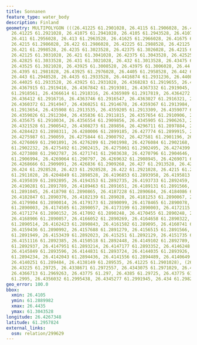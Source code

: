 ```yaml
---
title: Sonnanen
feature_type: water_body
description: Finland
geometry: MULTIPOLYGON (((26.41225 61.2901028, 26.4115 61.2906028, 26.412 61.2918528,
  26.41225 61.2921028, 26.41075 61.2941028, 26.4105 61.2943528, 26.41075 61.2951028,
  26.411 61.2956028, 26.413 61.2963528, 26.41625 61.2966028, 26.41675 61.2966028,
  26.4215 61.2986028, 26.422 61.2986028, 26.42225 61.2988528, 26.42125 61.2996028,
  26.421 61.2998528, 26.4235 61.3023528, 26.42375 61.3026028, 26.4215 61.3028528,
  26.42125 61.3031028, 26.421 61.3041028, 26.42375 61.3043528, 26.42525 61.3033528,
  26.42825 61.3033528, 26.431 61.3021028, 26.432 61.3013528, 26.43475 61.3021028,
  26.43525 61.3021028, 26.43925 61.3008528, 26.43975 61.3006028, 26.44 61.2998528,
  26.4395 61.2981028, 26.43925 61.2976028, 26.4405 61.2958528, 26.442 61.2956028,
  26.443 61.2948528, 26.4435 61.2933528, 26.4416874 61.2931236, 26.4408474 61.2931453,
  26.44025 61.2933528, 26.43925 61.2931028, 26.4368283 61.2919655, 26.4367993 61.2919503,
  26.4367915 61.2919416, 26.4367842 61.2919301, 26.4367332 61.2919045, 26.4366823
  61.2918561, 26.4366614 61.2918316, 26.4365989 61.2917819, 26.4364272 61.2916925,
  26.436412 61.2916716, 26.4363746 61.2916547, 26.4363027 61.2916321, 26.4360742 61.2915194,
  26.4360372 61.2914947, 26.4360251 61.2914678, 26.4359367 61.2913984, 26.4359102
  61.2913654, 26.435908 61.2913535, 26.4359205 61.2913309, 26.4359077 61.2913033,
  26.4359026 61.2912304, 26.435836 61.2911815, 26.4357654 61.2910906, 26.4356742 61.291029,
  26.435675 61.2910034, 26.4356554 61.2909856, 26.4345905 61.2906263, 26.4334504 61.2903091,
  26.4321528 61.2900542, 26.4308273 61.289856, 26.4296711 61.2897884, 26.4289871 61.2897958,
  26.4284423 61.2898311, 26.4280006 61.2899185, 26.427774 61.2899915, 26.4276549 61.2900275,
  26.4275987 61.290059, 26.4275844 61.2900792, 26.427581 61.2901196, 26.4275911 61.2901631,
  26.4276069 61.2901891, 26.4276209 61.2901998, 26.4276084 61.2902168, 26.4275947
  61.2902232, 26.4275492 61.2902415, 26.4275061 61.2902495, 26.4274399 61.2902508,
  26.4273808 61.2902787, 26.4271741 61.2903638, 26.4270796 61.2904646, 26.4269345
  61.2906994, 26.4269064 61.290797, 26.4269632 61.2908945, 26.4269071 61.2908994,
  26.4268666 61.2909091, 26.426836 61.2909268, 26.427 61.2913528, 26.42475 61.2923528,
  26.424 61.2928528, 26.423 61.2928528, 26.422 61.2921028, 26.4215 61.2918528, 26.42075
  61.2911028, 26.4204849 61.2898528, 26.4196853 61.2893958, 26.4195813 61.2893352,
  26.4195039 61.2892895, 26.4194353 61.2892735, 26.4193733 61.2892459, 26.419307 61.2892183,
  26.4190281 61.2891789, 26.4189463 61.2891651, 26.4189131 61.2891566, 26.4188356
  61.2891045, 26.418798 61.2890865, 26.4187228 61.2890684, 26.4184086 61.2890439,
  26.4182847 61.2890376, 26.4182139 61.289028, 26.4181253 61.2890067, 26.41807 61.2889982,
  26.4179904 61.2890014, 26.4179173 61.2890099, 26.4178465 61.2890078, 26.4177824
  61.2890003, 26.4174505 61.2890057, 26.4173199 61.2890003, 26.4172115 61.2890078,
  26.4171274 61.2890152, 26.417092 61.2890248, 26.4170455 61.2890248, 26.4169836 61.2890163,
  26.4168906 61.2890057, 26.4166052 61.2890269, 26.4164658 61.2890322, 26.4163463
  61.2890514, 26.4162423 61.2890843, 26.4161582 61.289095, 26.4160741 61.2890939,
  26.4159436 61.2890992, 26.4157688 61.2891279, 26.4156515 61.2891566, 26.4154324
  61.2891949, 26.4153439 61.2892023, 26.415251 61.2892129, 26.4151735 61.2892225,
  26.4151116 61.2892385, 26.4150518 61.2892448, 26.4149102 61.2892789, 26.4148748
  61.2892937, 26.4147951 61.2893214, 26.4147177 61.2893352, 26.4146248 61.2893426,
  26.4145849 61.2893596, 26.4144831 61.2893724, 26.4144035 61.2893926, 26.4143017
  61.2894234, 26.4142043 61.2894436, 26.4141556 61.2894489, 26.4140649 61.2894627,
  26.4140251 61.289484, 26.4138149 61.289535, 26.41225 61.2901028), (26.434 61.29825,
  26.43225 61.29725, 26.4338671 61.2972557, 26.4343075 61.2971029, 26.4357756 61.2970677,
  26.4366713 61.2969263, 26.43775 61.297, 26.4385 61.29725, 26.43775 61.299, 26.43675
  61.2995, 26.4356032 61.2995438, 26.4345277 61.2991945, 26.434 61.29825)))
geo_error: 100.0
bbox:
  xmin: 26.4105
  ymin: 61.2889982
  xmax: 26.4435
  ymax: 61.3043528
longitude: 26.4267348
latitude: 61.2957824
external_links:
  osm: relation/299629
---
```

